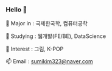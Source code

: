 ### Hello 👋

🔭 Major in : 국제한국학, 컴퓨터공학

🌱 Studying : 웹개발(FE/BE), DataScience

👯 Interest : 그림, K-POP

📫 Email : sumikim323@naver.com
 
<!-- - 🤔 I’m looking for help with ...
- 💬 Ask me about ...
- 😄 Pronouns: ...
- ⚡ Fun fact: ... -->
